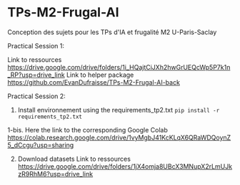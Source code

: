 # TPs-M2-Frugal-AI
Conception des sujets pour les TPs d'IA et frugalité M2 U-Paris-Saclay

Practical Session 1:

Link to ressources https://drive.google.com/drive/folders/1i_HQajtCiJXh2hwGrUEQcWp5P7k1n_RP?usp=drive_link
Link to helper package https://github.com/EvanDufraisse/TPs-M2-Frugal-AI-back

Practical Session 2:

1. Install environnement using the requirements_tp2.txt `pip install -r requirements_tp2.txt`

1-bis. Here the link to the corresponding Google Colab https://colab.research.google.com/drive/1vyMgbJ41KcKLqX6QRaWDQoynZ5_dCcgu?usp=sharing

2. Download datasets
Link to ressources https://drive.google.com/drive/folders/1jX4omja8UBcX3MNupX2rLmUJkzR9RhM6?usp=drive_link
